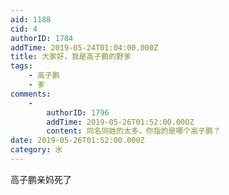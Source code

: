 ```yaml
---
aid: 1188
cid: 4
authorID: 1784
addTime: 2019-05-24T01:04:00.000Z
title: 大家好，我是高子鹏的野爹
tags:
    - 高子鹏
    - 爹
comments:
    -
        authorID: 1796
        addTime: 2019-05-26T01:52:00.000Z
        content: 同名同姓的太多，你指的是哪个高子鹏？
date: 2019-05-26T01:52:00.000Z
category: 水
---
```


高子鹏亲妈死了
